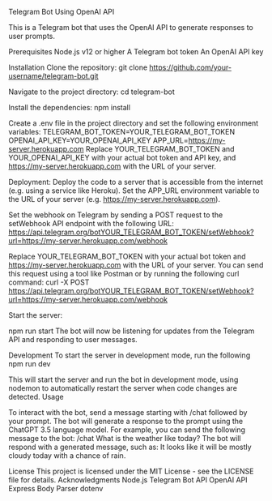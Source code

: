 Telegram Bot Using OpenAI API

This is a Telegram bot that uses the OpenAI API to generate responses to user prompts.

Prerequisites
Node.js v12 or higher
A Telegram bot token
An OpenAI API key

Installation
Clone the repository:
git clone https://github.com/your-username/telegram-bot.git

Navigate to the project directory:
cd telegram-bot

Install the dependencies:
npm install

Create a .env file in the project directory and set the following environment variables:
TELEGRAM_BOT_TOKEN=YOUR_TELEGRAM_BOT_TOKEN OPENAI_API_KEY=YOUR_OPENAI_API_KEY APP_URL=https://my-server.herokuapp.com
Replace YOUR_TELEGRAM_BOT_TOKEN and YOUR_OPENAI_API_KEY with your actual bot token and API key, and https://my-server.herokuapp.com with the URL of your server.

Deployment:
Deploy the code to a server that is accessible from the internet (e.g. using a service like Heroku).
Set the APP_URL environment variable to the URL of your server (e.g. https://my-server.herokuapp.com).

Set the webhook on Telegram by sending a POST request to the setWebhook API endpoint with the following URL:
https://api.telegram.org/botYOUR_TELEGRAM_BOT_TOKEN/setWebhook?url=https://my-server.herokuapp.com/webhook

Replace YOUR_TELEGRAM_BOT_TOKEN with your actual bot token and https://my-server.herokuapp.com with the URL of your server. You can send this request using a tool like Postman or by running the following curl command:
curl -X POST https://api.telegram.org/botYOUR_TELEGRAM_BOT_TOKEN/setWebhook?url=https://my-server.herokuapp.com/webhook

Start the server:
 
npm run start
The bot will now be listening for updates from the Telegram API and responding to user messages.

Development
To start the server in development mode, run the following
npm run dev

This will start the server and run the bot in development mode, using nodemon to automatically restart the server when code changes are detected.
Usage

To interact with the bot, send a message starting with /chat followed by your prompt. The bot will generate a response to the prompt using the ChatGPT 3.5 language model.
For example, you can send the following message to the bot:
/chat What is the weather like today?
The bot will respond with a generated message, such as:
It looks like it will be mostly cloudy today with a chance of rain.

License
This project is licensed under the MIT License - see the LICENSE file for details.
Acknowledgments
Node.js Telegram Bot API
OpenAI API
Express
Body Parser
dotenv
